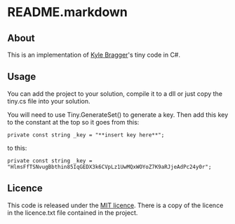 ﻿# README.markdown

## About

This is an implementation of [Kyle Bragger](http://kylewritescode.com/)'s tiny code in C#.

## Usage

You can add the project to your solution, compile it to a dll or just copy the tiny.cs file into your solution.

You will need to use Tiny.GenerateSet() to generate a key. Then add this key to the constant at the top so it goes from this:

    private const string _key = "**insert key here**";

to this:

    private const string _key = "HlmsFfTSNvugBbthin85IqGEDX3k6CVpLz1UwMQxWOYoZ7K9aRJjeAdPc24y0r";

## Licence

This code is released under the [MIT licence](http://www.opensource.org/licenses/mit-license.php). There is a copy of the licence in the licence.txt file contained in the project.